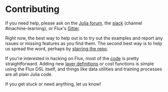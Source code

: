 # Contributing

If you need help, please ask on the [Julia forum](https://discourse.julialang.org/), the [slack](https://discourse.julialang.org/t/announcing-a-julia-slack/4866) (channel #machine-learning), or Flux's [Gitter](https://gitter.im/FluxML/Lobby).

Right now, the best way to help out is to try out the examples and report any issues or missing features as you find them. The second best way is to help us spread the word, perhaps by [starring the repo](https://github.com/MikeInnes/Flux.jl).

If you're interested in hacking on Flux, most of the [code](https://github.com/MikeInnes/Flux.jl/tree/master/src) is pretty straightforward. Adding new [layer definitions](https://github.com/MikeInnes/Flux.jl/tree/master/src/layers) or cost functions is simple using the Flux DSL itself, and things like data utilities and training processes are all plain Julia code.

If you get stuck or need anything, let us know!
